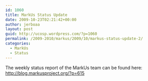 ```yaml
---
id: 1060
title: MarkUs Status Update
date: 2009-10-23T02:21:42+00:00
author: jerboaa
layout: post
guid: http://ucosp.wordpress.com/?p=1060
permalink: /2009-2010/markus/2009/10/markus-status-update-2/
categories:
  - MarkUs
  - Status
---
```

The weekly status report of the MarkUs team can be found here: <http://blog.markusproject.org/?p=615>